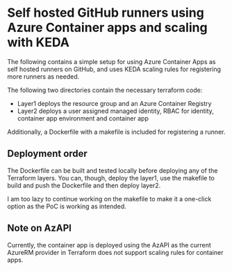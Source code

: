 # Self hosted GitHub runners using Azure Container apps and scaling with KEDA

The following contains a simple setup for using Azure Container Apps
as self hosted runners on GitHub, and uses KEDA scaling rules for
registering more runners as needed.

The following two directories contain the necessary terraform code:

* Layer1 deploys the resource group and an Azure Container Registry
* Layer2 deploys a user assigned managed identity, RBAC for identity, container app environment and container app

Additionally, a Dockerfile with a makefile is included for registering a runner.

## Deployment order

The Dockerfile can be built and tested locally before deploying any of the Terraform layers.
You can, though, deploy the layer1, use the makefile to build and push the Dockerfile and then deploy layer2.

I am too lazy to continue working on the makefile to make it a one-click option as the PoC is working as intended.


## Note on AzAPI

Currently, the container app is deployed using the AzAPI as the current AzureRM provider
in Terraform does not support scaling rules for container apps.